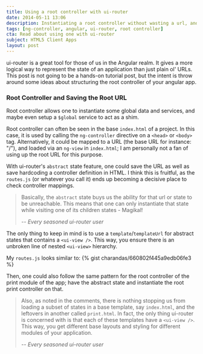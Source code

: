 ```yaml
---
title: Using a root controller with ui-router
date: 2014-05-11 13:06
description: Instantiating a root controller without wasting a url, and also not coding it in your HTML.
tags: [ng-controller, angular, ui-router, root controller]
cta: Read about using one with ui-router
subject: HTML5 Client Apps
layout: post
---
```


ui-router is a great tool for those of us in the Angular realm. It gives a more logical way to represent the state of an application
than just plain ol' URLs. This post is not going to be a hands-on tutorial post, but the intent is throw around some ideas about
structuring the root controller of your angular app.

### Root Controller and Saving the Root URL ###
Root controller allows one to instantiate some global data and services, and maybe even setup a `$global` service to act as a shim.

Root controller can often be seen in the base `index.html` of a project. In this case, it is used by calling the `ng-controller` directive on a `<head>` or `<body>` tag.
Alternatively, it could be mapped to a URL (the base URL for instance: "/"), and loaded via an `ng-view` in `index.html`; I am personally not a fan of using up the root URL for this purpose.

With ui-router's `abstract` state feature, one could save the URL as well as save hardcoding a controller definition in HTML. I think this is fruitful, as the `routes.js` (or whatever you call it)
ends up becoming a decisive place to check controller mappings. 

> Basically, the `abstract` state buys us the ability for that url or state to be unreachable.
> This means that one can only
> instantiate that state while visiting one of its children states - Magikal!
>
> -- <cite>Every seasoned ui-router user</cite>


The only thing to keep in mind is to use a `template`/`templateUrl` for abstract states that contains a `<ui-view />`. This way, you ensure there is an unbroken line of nested `<ui-view>` hierarchy.

My `routes.js` looks similar to:
{% gist charandas/660802f445a9edb06fe3 %}

Then, one could also follow the same pattern for the root controller of the print module of the app; have the abstract state and instantiate the root print controller on that. 

> Also, as noted in the comments, there is nothing stopping us from loading a subset of states in a base template, say
> `index.html`, and the leftovers in another called `print.html`. In fact, the only thing
> ui-router is concerned with is that each of these templates have a `<ui-view />`. This way, you get different base
> layouts and styling for different modules of your application.
>
> -- <cite>Every seasoned ui-router user</cite>

